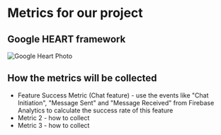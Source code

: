 
# Metrics for our project 

## Google HEART framework 
![Google Heart Photo](url)

## How the metrics will be collected
- Feature Success Metric (Chat feature) - use the events like "Chat Initiation", "Message Sent" and "Message Received" from Firebase Analytics to calculate the success rate of this feature
- Metric 2 - how to collect
- Metric 3 - how to collect
